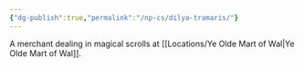```yaml
---
{"dg-publish":true,"permalink":"/np-cs/dilya-tramaris/"}
---
```


A merchant dealing in magical scrolls at [[Locations/Ye Olde Mart of Wal\|Ye Olde Mart of Wal]].
